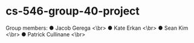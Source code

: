 # cs-546-group-40-project

Group members:
● Jacob Gerega <\br>
● Kate Erkan <\br>
● Sean Kim <\br>
● Patrick Cullinane <\br>
